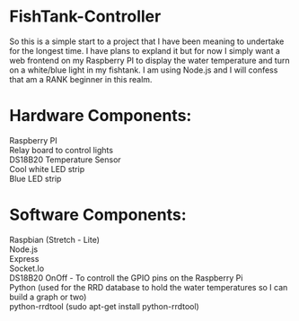 # FishTank-Controller
So this is a simple start to a project that I have been meaning to undertake for the longest time.  I have plans to expland it but for now I simply want a web frontend on my Raspberry PI to display the water temperature and turn on a white/blue light in my fishtank.  I am using Node.js and I will confess that am a RANK beginner in this realm.

Hardware Components:  
====================  
Raspberry PI  
Relay board to control lights  
DS18B20 Temperature Sensor  
Cool white LED strip  
Blue LED strip  

Software Components:  
====================
Raspbian (Stretch - Lite)  
Node.js  
Express  
Socket.Io  
DS18B20
OnOff - To controll the GPIO pins on the Raspberry Pi  
Python (used for the RRD database to hold the water temperatures so I can build a graph or two)  
python-rrdtool (sudo apt-get install python-rrdtool)  

